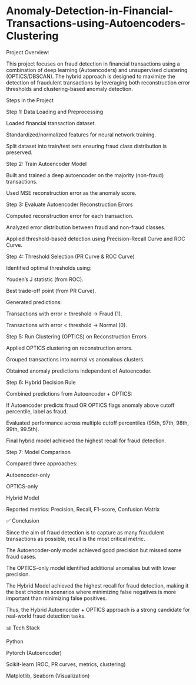 # Anomaly-Detection-in-Financial-Transactions-using-Autoencoders-Clustering
 Project Overview:

This project focuses on fraud detection in financial transactions using a combination of deep learning (Autoencoders) and unsupervised clustering (OPTICS/DBSCAN).
The hybrid approach is designed to maximize the detection of fraudulent transactions by leveraging both reconstruction error thresholds and clustering-based anomaly detection.


Steps in the Project

Step 1: Data Loading and Preprocessing

Loaded financial transaction dataset.

Standardized/normalized features for neural network training.

Split dataset into train/test sets ensuring fraud class distribution is preserved.

Step 2: Train Autoencoder Model

Built and trained a deep autoencoder on the majority (non-fraud) transactions.

Used MSE reconstruction error as the anomaly score.

Step 3: Evaluate Autoencoder Reconstruction Errors

Computed reconstruction error for each transaction.

Analyzed error distribution between fraud and non-fraud classes.

Applied threshold-based detection using Precision-Recall Curve and ROC Curve.

Step 4: Threshold Selection (PR Curve & ROC Curve)

Identified optimal thresholds using:

Youden’s J statistic (from ROC).

Best trade-off point (from PR Curve).

Generated predictions:

Transactions with error ≥ threshold → Fraud (1).

Transactions with error < threshold → Normal (0).

Step 5: Run Clustering (OPTICS) on Reconstruction Errors

Applied OPTICS clustering on reconstruction errors.

Grouped transactions into normal vs anomalous clusters.

Obtained anomaly predictions independent of Autoencoder.

Step 6: Hybrid Decision Rule

Combined predictions from Autoencoder + OPTICS:

If Autoencoder predicts fraud OR OPTICS flags anomaly above cutoff percentile, label as fraud.

Evaluated performance across multiple cutoff percentiles (95th, 97th, 98th, 99th, 99.5th).

Final hybrid model achieved the highest recall for fraud detection.

Step 7: Model Comparison

Compared three approaches:

Autoencoder-only

OPTICS-only

Hybrid Model

Reported metrics: Precision, Recall, F1-score, Confusion Matrix

✅ Conclusion

Since the aim of fraud detection is to capture as many fraudulent transactions as possible, recall is the most critical metric.

The Autoencoder-only model achieved good precision but missed some fraud cases.

The OPTICS-only model identified additional anomalies but with lower precision.

The Hybrid Model achieved the highest recall for fraud detection, making it the best choice in scenarios where minimizing false negatives is more important than minimizing false positives.

Thus, the Hybrid Autoencoder + OPTICS approach is a strong candidate for real-world fraud detection tasks.

📊 Tech Stack

Python

Pytorch (Autoencoder)

Scikit-learn (ROC, PR curves, metrics, clustering)

Matplotlib, Seaborn (Visualization)

